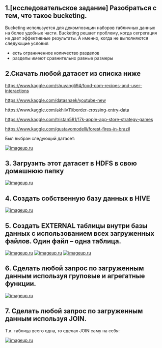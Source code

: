 ## 1.[исследовательское задание] Разобраться с тем, что такое bucketing.

Bucketing используется для декомпозиции наборов табличных данных на более удобные части.
Bucketing решает проблему, когда сегрегация не дает эффективные результаты.
А именно, когда не выполняются следующие условия:
- есть ограниченное количество разделов
- разделы имеют сравнительно равные размеры


## 2.Скачать любой датасет из списка ниже 

https://www.kaggle.com/shuyangli94/food-com-recipes-and-user-interactions 

https://www.kaggle.com/datasnaek/youtube-new 

https://www.kaggle.com/akhilv11/border-crossing-entry-data 

https://www.kaggle.com/tristan581/17k-apple-app-store-strategy-games 

https://www.kaggle.com/gustavomodelli/forest-fires-in-brazil

Был выбран следующий датасет:

[![imageup.ru](https://imageup.ru/img236/3619898/screenshot-from-2020-06-16-14-11-29.png)](https://imageup.ru/img236/3619898/screenshot-from-2020-06-16-14-11-29.png.html)


## 3. Загрузить этот датасет в HDFS в свою домашнюю папку

[![imageup.ru](https://imageup.ru/img3/3619900/screenshot-from-2020-06-16-14-12-46.png)](https://imageup.ru/img3/3619900/screenshot-from-2020-06-16-14-12-46.png.html)


## 4. Создать собственную базу данных в HIVE

[![imageup.ru](https://imageup.ru/img14/3619894/screenshot-from-2020-06-16-14-02-24.png)](https://imageup.ru/img14/3619894/screenshot-from-2020-06-16-14-02-24.png.html)

## 5. Создать EXTERNAL таблицы внутри базы данных с использованием всех загруженных файлов. Один файл – одна таблица.

[![imageup.ru](https://imageup.ru/img211/3619915/screenshot-from-2020-06-16-14-22-35.png)](https://imageup.ru/img211/3619915/screenshot-from-2020-06-16-14-22-35.png.html)
[![imageup.ru](https://imageup.ru/img69/3619922/screenshot-from-2020-06-16-14-28-38.png)](https://imageup.ru/img69/3619922/screenshot-from-2020-06-16-14-28-38.png.html)
[![imageup.ru](https://imageup.ru/img246/3619924/screenshot-from-2020-06-16-14-30-34.png)](https://imageup.ru/img246/3619924/screenshot-from-2020-06-16-14-30-34.png.html)


## 6. Сделать любой запрос по загруженным данным используя груповые и агрегатные функции.
[![imageup.ru](https://imageup.ru/img242/3619929/screenshot-from-2020-06-16-14-37-34.png)](https://imageup.ru/img242/3619929/screenshot-from-2020-06-16-14-37-34.png.html)

## 7. Сделать любой запрос по загруженным данным используя JOIN.

Т.к. таблица всего одна, то сделал JOIN саму на себя:

[![imageup.ru](https://imageup.ru/img142/3619944/screenshot-from-2020-06-16-14-57-29.png)](https://imageup.ru/img142/3619944/screenshot-from-2020-06-16-14-57-29.png.html)
